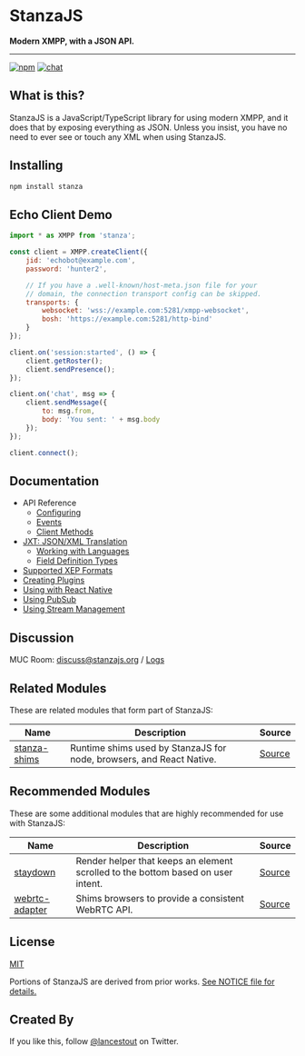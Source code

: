 # StanzaJS

**Modern XMPP, with a JSON API.**

<hr />
<p>
<a href="https://npmjs.org/package/stanza"><img src="https://img.shields.io/npm/v/stanza.svg?style=flat" alt="npm" /></a>
<a href="https://stanzajs.org/discuss/logs/"><img src="https://img.shields.io/badge/endpoint.svg?url=https://stanzajs.org/discuss/badge.json&style=flat" alt="chat" /></a>
</p>

## What is this?

StanzaJS is a JavaScript/TypeScript library for using modern XMPP, and it does that by exposing everything as JSON. Unless you insist, you have no need to ever see or touch any XML when using StanzaJS.

## Installing

```sh
npm install stanza
```

## Echo Client Demo

```javascript
import * as XMPP from 'stanza';

const client = XMPP.createClient({
    jid: 'echobot@example.com',
    password: 'hunter2',

    // If you have a .well-known/host-meta.json file for your
    // domain, the connection transport config can be skipped.
    transports: {
        websocket: 'wss://example.com:5281/xmpp-websocket',
        bosh: 'https://example.com:5281/http-bind'
    }
});

client.on('session:started', () => {
    client.getRoster();
    client.sendPresence();
});

client.on('chat', msg => {
    client.sendMessage({
        to: msg.from,
        body: 'You sent: ' + msg.body
    });
});

client.connect();
```

## Documentation

-   API Reference
    -   [Configuring](docs/Configuring.md)
    -   [Events](docs/Events.md)
    -   [Client Methods](docs/Reference.md)
-   [JXT: JSON/XML Translation](docs/jxt/README.md)
    -   [Working with Languages](docs/jxt/Language.md)
    -   [Field Definition Types](docs/jxt/FieldTypes.md)
-   [Supported XEP Formats](docs/Supported_XEP_Formats.md)
-   [Creating Plugins](docs/Create_Plugin.md)
-   [Using with React Native](docs/React_Native.md)
-   [Using PubSub](docs/Using_PubSub.md)
-   [Using Stream Management](docs/Using_Stream_Management.md)

## Discussion

MUC Room: [discuss@stanzajs.org](https://stanzajs.org/discuss/logs) / [Logs](https://stanzajs.org/discuss/logs)

## Related Modules

These are related modules that form part of StanzaJS:

| Name                                                   | Description                                                          | Source                                              |
| ------------------------------------------------------ | -------------------------------------------------------------------- | --------------------------------------------------- |
| [stanza-shims](https://npmjs.org/package/stanza-shims) | Runtime shims used by StanzaJS for node, browsers, and React Native. | [Source](https://github.com/legastero/stanza-shims) |

## Recommended Modules

These are some additional modules that are highly recommended for use with StanzaJS:

| Name                                                       | Description                                                                      | Source                                           |
| ---------------------------------------------------------- | -------------------------------------------------------------------------------- | ------------------------------------------------ |
| [staydown](https://npmjs.org/package/staydown)             | Render helper that keeps an element scrolled to the bottom based on user intent. | [Source](https://github.com/fritzy/staydown)     |
| [webrtc-adapter](https://npmjs.org/package/webrtc-adapter) | Shims browsers to provide a consistent WebRTC API.                               | [Source](https://github.com/webrtchacks/adapter) |

## License

[MIT](./LICENSE.md)

Portions of StanzaJS are derived from prior works. [See NOTICE file for details.](./NOTICE.md)

## Created By

If you like this, follow [@lancestout](http://twitter.com/lancestout) on Twitter.
